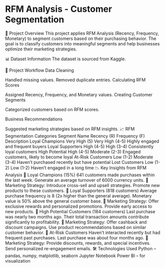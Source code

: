 # RFM Analysis - Customer Segmentation
📌 Project Overview
This project applies RFM Analysis (Recency, Frequency, Monetary) to segment customers based on their purchasing behavior. The goal is to classify customers into meaningful segments and help businesses optimize their marketing strategies.

📊 Dataset Information
The dataset is sourced from Kaggle.

🚀 Project Workflow
Data Cleaning

Handled missing values.
Removed duplicate entries.
Calculating RFM Scores

Assigned Recency, Frequency, and Monetary values.
Creating Customer Segments

Categorized customers based on RFM scores.

Business Recommendations

Suggested marketing strategies based on RFM insights.
📈 RFM Segmentation Categories
Segment Name	Recency (R)	Frequency (F)	Description
Loyal Champions	Very High (5)	Very High (4-5)	Highly engaged and frequent buyers
Loyal Supporters	High (4-5)	High (3-4)	Consistently loyal customers
High Potential	High (4-5)	Moderate (2-3)	Engaged customers, likely to become loyal
At-Risk Customers	Low (1-2)	Moderate (3-4)	Haven’t purchased recently but have potential
Lost Customers	Low (1-2)	Low (1-2)	Haven’t engaged in a long time
📉 Key Insights from RFM Analysis
🔹 Loyal Champions (15%)
641 customers made purchases within the last week.
Generate an average turnover of 6000 currency units.
📌 Marketing Strategy:
Introduce cross-sell and upsell strategies.
Promote new products to these customers.
🔹 Loyal Supporters (818 customers)
Average purchase frequency is 8 (2x higher than the general average).
Monetary value is 50% above the general customer base.
📌 Marketing Strategy:
Offer exclusive rewards and personalized promotions.
Provide early access to new products.
🔹 High Potential Customers (184 customers)
Last purchase was nearly two months ago.
Their total transaction amounts contribute significantly to profitability.
📌 Marketing Strategy:
Offer cashback and discount campaigns.
Use product recommendations based on similar customer behavior.
🔹 At-Risk Customers
Haven’t interacted recently but had frequent past purchases.
Last purchase was about four months ago.
📌 Marketing Strategy:
Provide discounts, rewards, and special incentives.
Send personalized re-engagement emails.
🛠 Technologies Used
Python – pandas, numpy, matplotlib, seaborn
Jupyter Notebook
Power BI – for visualization
